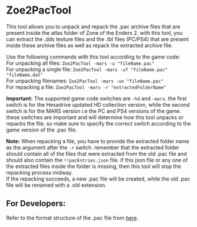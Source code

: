 # Zoe2PacTool

This tool allows you to unpack and repack the .pac archive files that are present inside the atlas folder of Zone of the Enders 2. 
with this tool, you can extract the .dds texture files and the .tbl files (PC/PS4) that are present inside these archive files as well as repack the extracted
archive file. 

Use the following commands with this tool according to the game code: 
<br>For unpacking all files: ```Zoe2PacTool -mars -u "fileName.pac"```
<br>For unpacking a single file: ```Zoe2PacTool -mars -uf "fileName.pac" "fileName.dat"```
<br>For unpacking filenames: ```Zoe2PacTool -mars -un "fileName.pac"```
<br>For repacking a file: ```Zoe2PacTool -mars -r "extractedFolderName"```
<br>

**Important:** The supported game code switches are ```-hd``` and ```-mars```. the first switch is for the Hexadrive updated HD collection version, while the second switch is for the MARS version i.e the PC and PS4 versions of the game. these switches are important and will determine how this tool unpacks or repacks the 
file. so make sure to specify the correct switch according to the game version of the .pac file.

**Note:** When repacking a file, you have to provide the extracted folder name as the argument after the ```-r``` switch. remember that the extracted folder should contain all of the files that were extracted from the old .pac file and should also contain the ```!!pacEntries.json``` file. if this json file or any one of the extracted files inside the folder is missing, then this tool will stop the repacking process midway.<br>If the repacking succeeds, a new .pac file will be created, while the old .pac file will be renamed with a .old extension.

## For Developers:
Refer to the format structure of the .pac file from [here](FormatStruct.md).